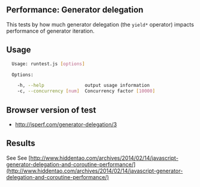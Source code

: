 ## Performance: Generator delegation

This tests by how much generator delegation (the `yield*` operator) impacts performance of generator iteration.
 
## Usage

```bash
  Usage: runtest.js [options]

  Options:

    -h, --help               output usage information
    -c, --concurrency [num]  Concurrency factor [10000]

```

## Browser version of test

* http://jsperf.com/generator-delegation/3

## Results

See See [http://www.hiddentao.com/archives/2014/02/14/javascript-generator-delegation-and-coroutine-performance/](http://www.hiddentao.com/archives/2014/02/14/javascript-generator-delegation-and-coroutine-performance/)



